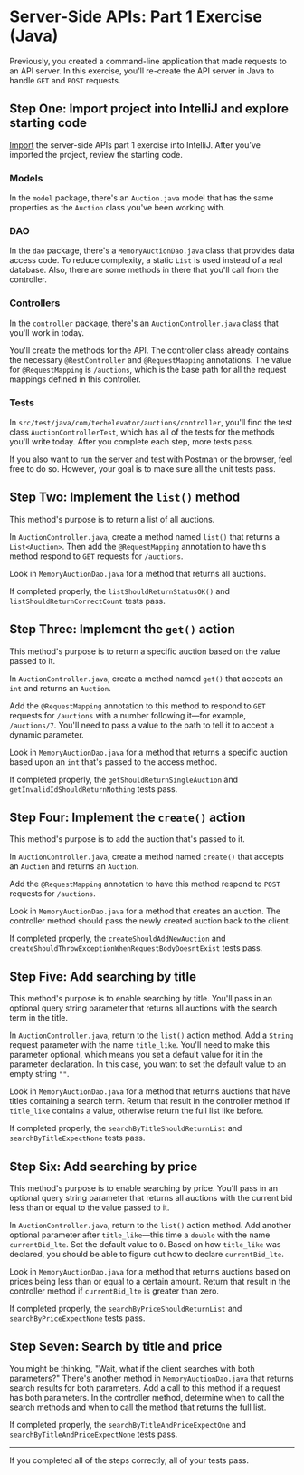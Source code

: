 # Server-Side APIs: Part 1 Exercise (Java)

Previously, you created a command-line application that made requests to an API server. In this exercise, you'll re-create the API server in Java to handle `GET` and `POST` requests.

## Step One: Import project into IntelliJ and explore starting code

[Import](https://book.techelevator.com/v2_4/content/guides/intellij.html#import-a-project) the server-side APIs part 1 exercise into IntelliJ. After you've imported the project, review the starting code.

### Models

In the `model` package, there's an `Auction.java` model that has the same properties as the `Auction` class you've been working with.

### DAO

In the `dao` package, there's a `MemoryAuctionDao.java` class that provides data access code. To reduce complexity, a static `List` is used instead of a real database. Also, there are some methods in there that you'll call from the controller.

### Controllers

In the `controller` package, there's an `AuctionController.java` class that you'll work in today.

You'll create the methods for the API. The controller class already contains the necessary `@RestController` and `@RequestMapping` annotations. The value for `@RequestMapping` is `/auctions`, which is the base path for all the request mappings defined in this controller.

### Tests

In `src/test/java/com/techelevator/auctions/controller`, you'll find the test class `AuctionControllerTest`, which has all of the tests for the methods you'll write today. After you complete each step, more tests pass.

If you also want to run the server and test with Postman or the browser, feel free to do so. However, your goal is to make sure all the unit tests pass.

## Step Two: Implement the `list()` method

This method's purpose is to return a list of all auctions.

In `AuctionController.java`, create a method named `list()` that returns a `List<Auction>`. Then add the `@RequestMapping` annotation to have this method respond to `GET` requests for `/auctions`.

Look in `MemoryAuctionDao.java` for a method that returns all auctions.

If completed properly, the `listShouldReturnStatusOK()` and `listShouldReturnCorrectCount` tests pass.

## Step Three: Implement the `get()` action

This method's purpose is to return a specific auction based on the value passed to it.

In `AuctionController.java`, create a method named `get()` that accepts an `int` and returns an `Auction`.

Add the `@RequestMapping` annotation to this method to respond to `GET` requests for `/auctions` with a number following it—for example, `/auctions/7`. You'll need to pass a value to the path to tell it to accept a dynamic parameter.

Look in `MemoryAuctionDao.java` for a method that returns a specific auction based upon an `int` that's passed to the access method.

If completed properly, the `getShouldReturnSingleAuction` and `getInvalidIdShouldReturnNothing` tests pass.

## Step Four: Implement the `create()` action

This method's purpose is to add the auction that's passed to it.

In `AuctionController.java`, create a method named `create()` that accepts an `Auction` and returns an `Auction`.

Add the `@RequestMapping` annotation to have this method respond to `POST` requests for `/auctions`.

Look in `MemoryAuctionDao.java` for a method that creates an auction. The controller method should pass the newly created auction back to the client.

If completed properly, the `createShouldAddNewAuction`  and `createShouldThrowExceptionWhenRequestBodyDoesntExist` tests pass.

## Step Five: Add searching by title

This method's purpose is to enable searching by title. You'll pass in an optional query string parameter that returns all auctions with the search term in the title.

In `AuctionController.java`, return to the `list()` action method. Add a `String` request parameter with the name `title_like`. You'll need to make this parameter optional, which means you set a default value for it in the parameter declaration. In this case, you want to set the default value to an empty string `""`.

Look in `MemoryAuctionDao.java` for a method that returns auctions that have titles containing a search term. Return that result in the controller method if `title_like` contains a value, otherwise return the full list like before.

If completed properly, the `searchByTitleShouldReturnList` and `searchByTitleExpectNone` tests pass.

## Step Six: Add searching by price

This method's purpose is to enable searching by price. You'll pass in an optional query string parameter that returns all auctions with the current bid less than or equal to the value passed to it.

In `AuctionController.java`, return to the `list()` action method. Add another optional parameter after `title_like`—this time a `double` with the name `currentBid_lte`. Set the default value to `0`. Based on how `title_like` was declared, you should be able to figure out how to declare `currentBid_lte`.

Look in `MemoryAuctionDao.java` for a method that returns auctions based on prices being less than or equal to a certain amount. Return that result in the controller method if `currentBid_lte` is greater than zero.

If completed properly, the `searchByPriceShouldReturnList` and `searchByPriceExpectNone` tests pass.

## Step Seven: Search by title and price

You might be thinking, "Wait, what if the client searches with both parameters?" There's another method in `MemoryAuctionDao.java` that returns search results for both parameters. Add a call to this method if a request has both parameters. In the controller method, determine when to call the search methods and when to call the method that returns the full list.

If completed properly, the `searchByTitleAndPriceExpectOne` and `searchByTitleAndPriceExpectNone` tests pass.

---

If you completed all of the steps correctly, all of your tests pass.

